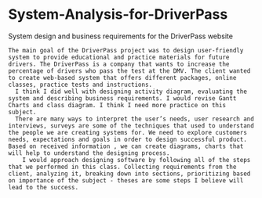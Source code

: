 # System-Analysis-for-DriverPass
System design and business requirements for the DriverPass website

    The main goal of the DriverPass project was to design user-friendly system to provide educational and practice materials for future drivers. The DriverPass is a company that wants to increase the percentage of drivers who pass the test at the DMV. The client wanted to create web-based system that offers different packages, online classes, practice tests and instructions.  
      I think I did well with designing activity diagram, evaluating the system and describing business requirements. I would revise Gantt Charts and class diagram. I think I need more practice on this subject. 
      There are many ways to interpret the user’s needs, user research and interviews, surveys are some of the techniques that used to understand the people we are creating systems for. We need to explore customers needs, expectations and goals in order to design successful product. Based on received information , we can create diagrams, charts that will help to understand the designing process. 
        I would approach designing software by following all of the steps that we performed in this class. Collecting requirements from the client, analyzing it, breaking down into sections, prioritizing based on importance of the subject - theses are some steps I believe will lead to the success. 
